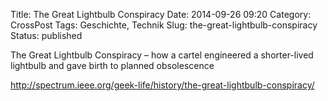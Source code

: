 Title: The Great Lightbulb Conspiracy
Date: 2014-09-26 09:20
Category: CrossPost
Tags: Geschichte, Technik
Slug: the-great-lightbulb-conspiracy
Status: published

The Great Lightbulb Conspiracy – how a cartel engineered a shorter-lived
lightbulb and gave birth to planned obsolescence  

<http://spectrum.ieee.org/geek-life/history/the-great-lightbulb-conspiracy/>

